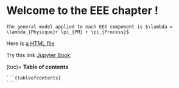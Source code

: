 # Welcome to the EEE chapter !

````{note}
The general model applied to each EEE component is $\lambda = \lambda_{Physique}+ \pi_{PM} + \pi_{Process}$
````

Here is [a HTML file](test.html)

Try this link [Jupyter Book](https://github.airbus.corp/pages/caroline-c-senaux/firstbook/eee/test.html)

(toc)=
**Table of contents**

````{dropdown} Click to show the table of contents
```{tableofcontents}
```
````
